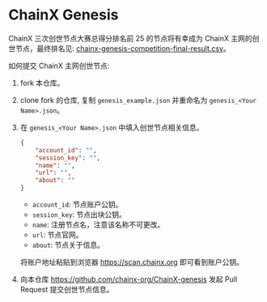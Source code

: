 # ChainX Genesis

ChainX 三次创世节点大赛总得分排名前 25 的节点将有幸成为 ChainX 主网的创世节点，最终排名见: [chainx-genesis-competition-final-result.csv](https://gist.github.com/liuchengxu/10db5920590454d7b5fb5feaf2769fc6#file-chainx-genesis-competition-final-result-csv)。

如何提交 ChainX 主网创世节点:

1. fork 本仓库。

2. clone fork 的仓库, 复制 `genesis_example.json` 并重命名为 `genesis_<Your Name>.json`。

3. 在 `genesis_<Your Name>.json` 中填入创世节点相关信息。

    ```json
    {
        "account_id": "",
        "session_key": "",
        "name": "",
        "url": "",
        "about": ""
    }
    ```

    - `account_id`: 节点账户公钥。
    - `session_key`: 节点出块公钥。
    - `name`: 注册节点名，注意该名称不可更改。
    - `url`: 节点官网。
    - `about`: 节点关于信息。

    将账户地址粘贴到浏览器 https://scan.chainx.org 即可看到账户公钥。

4. 向本仓库 https://github.com/chainx-org/ChainX-genesis 发起 Pull Request 提交创世节点信息。
